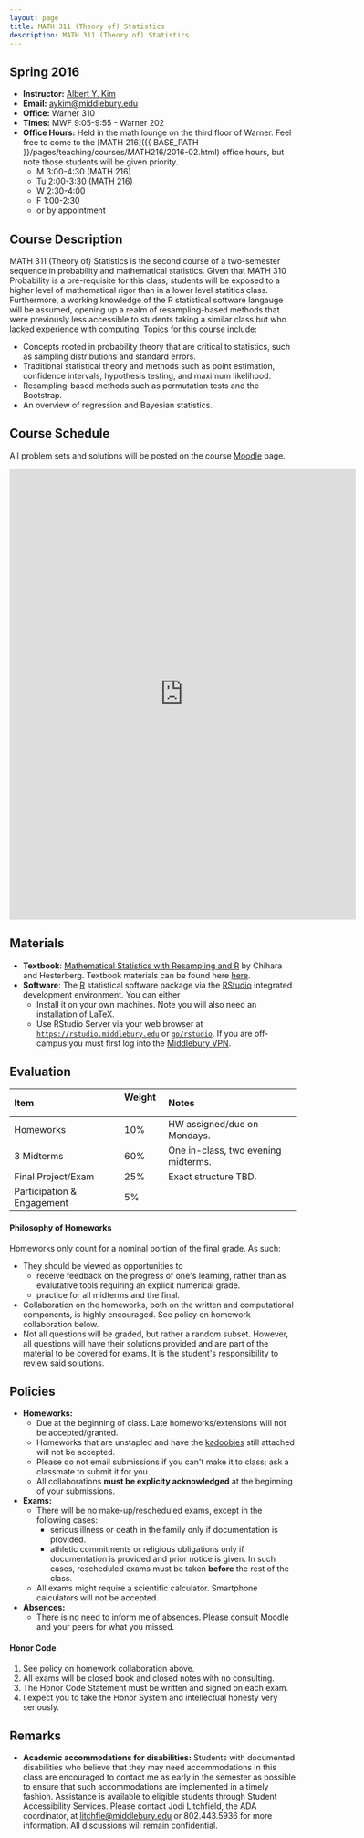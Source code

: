 ```yaml
---
layout: page
title: MATH 311 (Theory of) Statistics
description: MATH 311 (Theory of) Statistics
---
```


## Spring 2016

* **Instructor:** [Albert Y. Kim](http://community.middlebury.edu/~aykim/)
* **Email:** [aykim@middlebury.edu](aykim@middlebury.edu)
* **Office:** Warner 310
* **Times:** MWF 9:05-9:55 - Warner 202
* **Office Hours:** Held in the math lounge on the third floor of Warner. Feel free to come to the [MATH 216]({{ BASE_PATH }}/pages/teaching/courses/MATH216/2016-02.html) office hours, but note those students will be given priority. 
    + M 3:00-4:30 (MATH 216) 
    + Tu 2:00-3:30 (MATH 216)
    + W 2:30-4:00
    + F 1:00-2:30
    + or by appointment





## Course Description

MATH 311 (Theory of) Statistics is the second course of a two-semester sequence in 
probability and mathematical statistics. Given that MATH 310 Probability is a 
pre-requisite for this class, students will 
be exposed to a higher level of mathematical rigor than in a lower level
statitics class. Furthermore, a working knowledge of the R statistical software
langauge will be assumed, opening up a realm of resampling-based methods that
were previously less accessible to students taking a similar class but who 
lacked experience with computing. Topics for this course include:

* Concepts rooted in probability theory that are critical to statistics, such as
sampling distributions and standard errors.
* Traditional statistical theory and methods such as point estimation,
confidence intervals, hypothesis testing, and maximum likelihood.
* Resampling-based methods such as permutation tests and the Bootstrap.
* An overview of regression and Bayesian statistics.





## Course Schedule

All problem sets and solutions will be posted on the course [Moodle](http://moodle.middlebury.edu/course/view.php?id=2308) page.

<iframe width='607' height='790' frameborder='0' src='https://docs.google.com/spreadsheets/d/1OF-BBAiPaj1fItsa96gdhABr_duzkIRAZyDNE9GpoaY/pubhtml?gid=0&amp;single=true&amp;widget=true&amp;headers=false'></iframe>





## Materials

* **Textbook**: [Mathematical Statistics with Resampling and R](http://www.wiley.com/WileyCDA/WileyTitle/productCd-1118029852.html) by Chihara and Hesterberg. Textbook materials can be found here [here](https://sites.google.com/site/chiharahesterberg/home).
* **Software**: The [R](https://cran.r-project.org/) statistical software package via the [RStudio](https://www.rstudio.com/products/rstudio/download/) integrated development environment. You can either
    + Install it on your own machines. Note you will also need an installation of LaTeX.
    + Use RStudio Server via your web browser at [`https://rstudio.middlebury.edu`](https://rstudio.middlebury.edu/) or [`go/rstudio`](http://go.middlebury.edu/rstudio). If you are off-campus you must first log into the [Middlebury VPN](http://mediawiki.middlebury.edu/wiki/LIS/Off-campus_Access).





## Evaluation

**Item**  | **Weight** &nbsp; | **Notes**
:------------- | :------------- | :-------------
Homeworks | 10% | HW assigned/due on Mondays.
3 Midterms | 60%  | One in-class, two evening midterms.
Final Project/Exam &nbsp; | 25%  | Exact structure TBD.
Participation & Engagement &nbsp; | 5%  | 

#### Philosophy of Homeworks

Homeworks only count for a nominal portion of the final grade. As such:

* They should be viewed as opportunities to
    + receive feedback on the progress of one's learning, rather than as
    evalutative tools requiring an explicit numerical grade.
    + practice for all midterms and the final.
* Collaboration on the homeworks, both on the written and computational
components, is highly encouraged. See policy on homework collaboration below.
* Not all questions will be graded, but rather a random subset. However, all
questions will have their solutions provided and are part of the material to be
covered for exams. It is the student's responsibility to review said solutions.





## Policies

* **Homeworks:**
    + Due at the beginning of class. Late homeworks/extensions will not be accepted/granted.
    + Homeworks that are unstapled and have the [kadoobies](https://www.quora.com/What-is-the-name-for-the-scraps-of-paper-left-in-a-notebooks-spiral-after-tearing-out-a-page) still attached will not be accepted.
    + Please do not email submissions if you can't make it to class; ask a classmate to submit it for you.
    + All collaborations **must be explicity acknowledged** at the beginning of your submissions.
* **Exams:**
    + There will be no make-up/rescheduled exams, except in the following cases:
        + serious illness or death in the family only if documentation is provided.
        + athletic commitments or religious obligations only if documentation is provided and prior notice is given.
          In such cases, rescheduled exams must be taken **before** the rest of the class.
    + All exams might require a scientific calculator. Smartphone calculators will not be accepted.
* **Absences:**
    + There is no need to inform me of absences. Please consult Moodle and your peers for what you missed.

#### Honor Code

1. See policy on homework collaboration above.
2. All exams will be closed book and closed notes with no consulting. 
3. The Honor Code Statement must be written and signed on each exam.
4. I expect you to take the Honor System and intellectual honesty very seriously.





## Remarks

* **Academic accommodations for disabilities:**  Students with documented disabilities who believe that they may need accommodations in this class are encouraged to contact me as early in the semester as possible to ensure that such accommodations are implemented in a timely fashion. Assistance is available to eligible students through Student Accessibility Services. Please contact Jodi Litchfield, the ADA coordinator, at [litchfie@middlebury.edu](litchfie@middlebury.edu) or 802.443.5936 for more information. All discussions will remain confidential.
